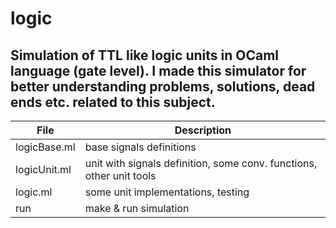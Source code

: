 # logic
## Simulation of TTL like logic units in OCaml language (gate level). I made this simulator for better understanding problems, solutions, dead ends etc. related to this subject.


| File         | Description                                                          |
|--------------|----------------------------------------------------------------------|
|logicBase.ml  | base signals definitions                                             |
|logicUnit.ml  | unit with signals definition, some conv. functions, other unit tools |
|logic.ml      | some unit implementations, testing                                   |
|run           | make & run simulation                                                |
